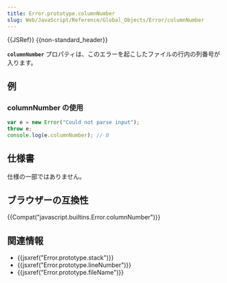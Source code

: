 ```yaml
---
title: Error.prototype.columnNumber
slug: Web/JavaScript/Reference/Global_Objects/Error/columnNumber
---
```


{{JSRef}} {{non-standard_header}}

**`columnNumber`** プロパティは、このエラーを起こしたファイルの行内の列番号が入ります。

## 例

### columnNumber の使用

```js
var e = new Error("Could not parse input");
throw e;
console.log(e.columnNumber); // 0
```

## 仕様書

仕様の一部ではありません。

## ブラウザーの互換性

{{Compat("javascript.builtins.Error.columnNumber")}}

## 関連情報

- {{jsxref("Error.prototype.stack")}}
- {{jsxref("Error.prototype.lineNumber")}}
- {{jsxref("Error.prototype.fileName")}}
